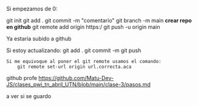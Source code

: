 Si empezamos de 0:

git init
git add . 
git commit -m "comentario"
git branch -m main
**crear repo en github**
git remote add origin https:/
git push -u origin main

Ya estaria subido a github

Si estoy actualizando:
    git add .
    git commit -m
    git push

    Si me equivoque al poner el git remote usamos el comando:
        git remote set-url origin url.correcta.aca

github profe
https://github.com/Matu-Dev-JS/clases_pwi_tn_abril_UTN/blob/main/clase-3/pasos.md

a ver si se guardo
